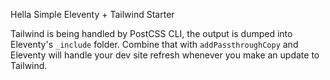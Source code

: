 Hella Simple Eleventy + Tailwind Starter

Tailwind is being handled by PostCSS CLI, the output is dumped into Eleventy's `_include` folder. Combine that with `addPassthroughCopy` and Eleventy will handle your dev site refresh whenever you make an update to Tailwind.